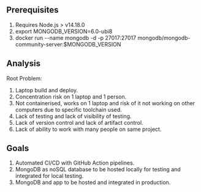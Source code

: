 


## Prerequisites
1. Requires Node.js > v14.18.0
1. export MONGODB_VERSION=6.0-ubi8
1. docker run --name mongodb -d -p 27017:27017 mongodb/mongodb-community-server:$MONGODB_VERSION


## Analysis
Root Problem:
1. Laptop build and deploy.
1. Concentration risk on 1 laptop and 1 person.
1. Not containerised, works on 1 laptop and risk of it not working on other computers due to specific toolchain used.
1. Lack of testing and lack of visibility of testing.
1. Lack of version control and lack of artifact control.
1. Lack of ability to work with many people on same project.

## Goals
1. Automated CI/CD with GitHub Action pipelines.
1. MongoDB as noSQL database to be hosted locally for testing and integrated for local testing.
1. MongoDB and app to be hosted and integrated in production.


